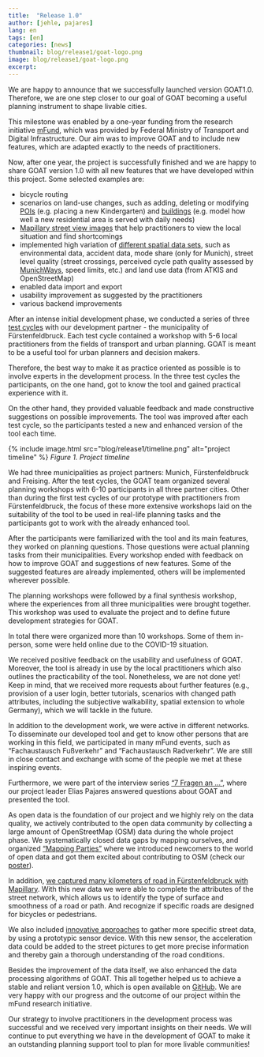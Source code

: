 ```yaml
---
title:  "Release 1.0"
author: [jehle, pajares]
lang: en
tags: [en]
categories: [news]
thumbnail: blog/release1/goat-logo.png
image: blog/release1/goat-logo.png
excerpt: 
---
```


We are happy to announce that we successfully launched version GOAT1.0. Therefore, we are one step closer to our goal of GOAT becoming a useful planning instrument to shape livable cities. 

This milestone was enabled by a one-year funding from  the research initiative [mFund](https://www.bmvi.de/SharedDocs/DE/Artikel/DG/mfund-projekte/GOAT.html), which was provided by Federal Ministry of Transport and Digital Infrastructure. Our aim was to improve GOAT and to include new features, which are adapted exactly to the needs of practitioners. 

Now, after one year, the project is successfully finished and we are happy to share GOAT version 1.0 with all new features that we have developed within this project. Some selected examples are: 
- bicycle routing
- scenarios on land-use changes, such as adding, deleting or modifying [POIs](../tutorials/scenario-location/) (e.g. placing a new Kindergarten) and [buildings](../tutorials/scenario-buildings/) (e.g. model how well a new residential area is served with daily needs)
- [Mapillary street view images](https://vimeo.com/411741106) that help practitioners to view the local situation and find shortcomings
- implemented high variation of [different spatial data sets](https://vimeo.com/user93657565), such as environmental data, accident data, mode share (only for Munich), street level quality (street crossings, perceived cycle path quality assessed by [MunichWays](https://www.munichways.com/), speed limits, etc.) and land use data (from ATKIS and OpenStreetMap) 
- enabled data import and export
- usability improvement as suggested by the practitioners 
- various backend improvements 

After an intense initial development phase, we conducted a series of three [test cycles](../testcycles) with our development partner - the municipality of Fürstenfeldbruck. Each test cycle contained a workshop with 5-6 local practitioners from the fields of transport and urban planning. GOAT is meant to be a useful tool for urban planners and decision makers. 

Therefore, the best way to make it as practice oriented as possible is to involve experts in the development process. In the three test cycles the participants, on the one hand, got to know the tool and gained practical experience with it. 

On the other hand, they provided valuable feedback and made constructive suggestions on possible improvements. The tool was improved after each test cycle, so the participants tested a new and enhanced version of the tool each time. 

{% include image.html src="blog/release1/timeline.png" alt="project timeline"  %} 
<i>Figure 1. Project timeline</i>

We had three municipalities as project partners: Munich, Fürstenfeldbruck and Freising. After the test cycles, the GOAT team organized several planning workshops with 6-10 participants in all three partner cities. Other than during the first test cycles of our prototype with practitioners from Fürstenfeldbruck, the focus of these more extensive workshops laid on the suitability of the tool to be used in real-life planning tasks and the participants got to work with the already enhanced tool. 

After the participants were familiarized with the tool and its main features, they worked on planning questions. Those questions were actual planning tasks from their municipalities. Every workshop ended with feedback on how to improve GOAT and suggestions of new features. Some of the suggested features are already implemented, others will be implemented wherever possible.

The planning workshops were followed by a final synthesis workshop, where the experiences from all three municipalities were brought together. This workshop was used to evaluate the project and to define future development strategies for GOAT. 

In total there were organized more than 10 workshops. Some of them in-person, some were held online due to the COVID-19 situation.

We received positive feedback on the usability and usefulness of GOAT. Moreover, the tool is already in use by the local practitioners which also outlines the practicability of the tool. Nonetheless, we are not done yet! Keep in mind, that we received more requests about further features (e.g., provision of a user login, better tutorials, scenarios with changed path attributes, including the subjective walkability, spatial extension to whole Germany), which we will tackle in the future. 

In addition to the development work, we were active in different networks. To disseminate our developed tool and get to know other persons that are working in this field, we participated in many mFund events, such as “Fachaustausch Fußverkehr” and “Fachaustausch Radverkehr”. We are still in close contact and exchange with some of the people we met at these inspiring events. 

Furthermore, we were part of the interview series [“7 Fragen an …”](https://www.wik.org/fileadmin/mFUND_VF/mFUND_WIK_7_Fragen_an_GOAT.pdf), where our project leader Elias Pajares answered questions about GOAT and presented the tool. 

As open data is the foundation of our project and we highly rely on the data quality, we actively contributed to the open data community by collecting a large amount of OpenStreetMap (OSM) data during the whole project phase. We systematically closed data gaps by mapping ourselves, and organized [“Mapping Parties”](../mapping-parties) where we introduced newcomers to the world of open data and got them excited about contributing to OSM (check our [poster](https://wiki.openstreetmap.org/wiki/File:GOAT_Poster_StoM.pdf)). 

In addition, [we captured many kilometers of road in Fürstenfeldbruck with Mapillary](../mapillary). With this new data we were able to complete the attributes of the street network, which allows us to identify the type of surface and smoothness of a road or path. And recognize if specific roads are designed for bicycles or pedestrians.

We also included [innovative approaches](../sensor-freiberg) to gather more specific street data, by using a prototypic sensor device. With this new sensor, the acceleration data could be added to the street pictures to get more precise information and thereby gain a thorough understanding of the road conditions.  

Besides the improvement of the data itself, we also enhanced the data processing algorithms of GOAT. This all together helped us to achieve a stable and reliant version 1.0, which is open available on [GitHub](https://github.com/goat-community/goat). We are very happy with our progress and the outcome of our project within the mFund research initiative. 

Our strategy to involve practitioners in the development process was successful and we received very important insights on their needs. We will continue to put everything we have in the development of GOAT to make it an outstanding planning support tool to plan for more livable communities! 
